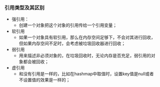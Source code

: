 ### 引用类型及其区别

- 强引用：
  - 创建一个对象把这个对象的引用传给一个引用变量；
- 软引用
  - 如果一个对象具有软引用，那么在内存空间足够下，不会对其进行回收，但如果内存空间不足时，会考虑被垃圾回收器进行回收；
- 弱引用
  - 用来描述非必须对象的，在垃圾回收时，无论内存是否充足，弱引用的对象都会被回收；
- 虚引用
  - 和没有引用是一样的，比如在hashmap中取值时，设置key值是null或者不设置值的效果是一样的；